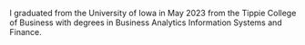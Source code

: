 I graduated from the University of Iowa in May 2023 from the Tippie College of Business with degrees in
Business Analytics Information Systems and Finance. 
